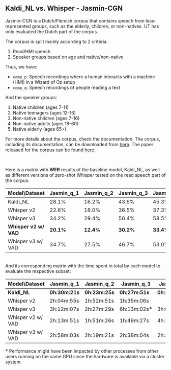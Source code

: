 <h2>Kaldi_NL vs. Whisper - Jasmin-CGN</h2>

Jasmin-CGN is a Dutch/Flemish corpus that contains speech from less-represented groups, such as the elderly, children, or non-natives. UT has only evaluated the Dutch part of the corpus.

The corpus is split mainly according to 2 criteria:
1. Read/HMI speech
2. Speaker groups based on age and native/non-native

Thus, we have:
- `comp_p`: Speech recordings where a human interacts with a machine (HMI) in a Wizard of Oz setup
- `comp_q`: Speech recordings of people reading a text

And the speaker groups:
1. Native children (ages 7-11)
2. Native teenagers (ages 12-16)
3. Non-native children (ages 7-16)
4. Non-native adults (ages 18-60)
5. Native elderly (ages 65+)

For more details about the corpus, check the documentation. The corpus, including its documentation, can be downloaded from [here](https://taalmaterialen.ivdnt.org/?s=jasmin). The paper released for the corpus can be found [here](https://aclanthology.org/L06-1141/).

<br>

Here is a matrix with **WER** results of the baseline model, Kaldi_NL, as well as different versions of zero-shot Whisper tested on the read speech part of the corpus:

|Model\Dataset|Jasmin_q_1|Jasmin_q_2|Jasmin_q_3|Jasmin_q_4|Jasmin_q_5|
|---|---|---|---|---|---|
|Kaldi_NL|28.1%|16.2%|43.6%|45.3%|20.9%|
|Whisper v2|22.6%|18.0%|36.5%|37.3%|22.2%|
|Whisper v3|34.2%|29.4%|50.4%|58.5%|34.4%|
|**Whisper v2 w/ VAD**|**20.1%**|**12.4%**|**30.2%**|**33.4%**|**14.9%**|
|Whisper v3 w/ VAD|34.7%|27.5%|46.7%|53.0%|30.2%|

<br>
And its corresponding matrix with the time spent in total by each model to evaluate the respective subset:

|Model\Dataset|Jasmin_q_1|Jasmin_q_2|Jasmin_q_3|Jasmin_q_4|Jasmin_q_5|
|---|---|---|---|---|---|
|**Kaldi_NL**|**0h:30m:21s**|**0h:23m:25s**|**0h:27m:51s**|**0h:27m:17s**|**0h:29m:36s**|
|Whisper v2|2h:04m:55s|1h:52m:51s|1h:35m:06s||2h:04m:16s|
|Whisper v3|3h:12m:07s|2h:27m:29s|6h:13m:02s<b>*</b>|3h:04m:10s|3h:08m:52s|
|Whisper v2 w/ VAD|2h:13m:51s|1h:51m:26s|1h:49m:27s|4h:18m:27s<b>*</b>|2h:07m:43s|
|Whisper v3 w/ VAD|2h:58m:03s|2h:19m:21s|2h:38m:04s|2h:31m:13s|2h:46m:56s|

<b>*</b> Performance might have been impacted by other processes from other users running on the same GPU since the hardware is available via a cluster system.
